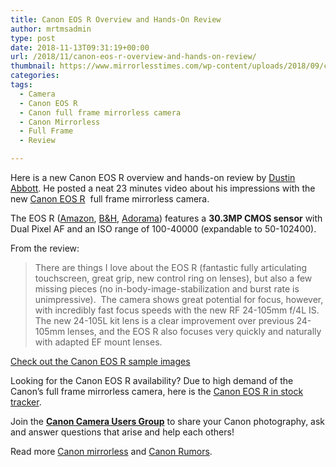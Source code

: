 ```yaml
---
title: Canon EOS R Overview and Hands-On Review
author: mrtmsadmin
type: post
date: 2018-11-13T09:31:19+00:00
url: /2018/11/canon-eos-r-overview-and-hands-on-review/
thumbnail: https://www.mirrorlesstimes.com/wp-content/uploads/2018/09/canon-eos-r-front.jpg
categories:
tags:
  - Camera
  - Canon EOS R
  - Canon full frame mirrorless camera
  - Canon Mirrorless
  - Full Frame
  - Review

---
```

Here is a new Canon EOS R overview and hands-on review by <a href="https://dustinabbott.net/2018/11/canon-eos-r-image-galleries/" target="_blank" rel="nofollow noopener">Dustin Abbott</a>. He posted a neat 23 minutes video about his impressions with the new <a href="https://www.mirrorlesstimes.com/tags/canon-eos-r/" target="_blank" rel="noopener">Canon EOS R</a>  full frame mirrorless camera.

The EOS R (<a class="ext-link" title="" href="https://www.amazon.com/Canon-Cameras-Digital-Camera-3075C002/dp/B07H484HLT/?tag=daicamnew-20" target="_blank" rel="noopener external noreferrer nofollow" data-wpel-link="external" data-amzn-asin="B07H484HLT">Amazon</a>, <a class="ext-link" title="" href="https://www.bhphotovideo.com/c/product/1433710-REG/canon_eos_r_mirrorless_digital.html/BI/20175/KBID/14249/" target="_blank" rel="noopener external noreferrer nofollow" data-wpel-link="external">B&H</a>, <a class="ext-link broken_link" title="" href="https://adorama.evyy.net/c/63923/51926/1036?u=https://www.adorama.com/car.html" target="_blank" rel="noopener external noreferrer nofollow">Adorama</a>) features a **30.3MP CMOS sensor** with Dual Pixel AF and an ISO range of 100-40000 (expandable to 50-102400).<!--more-->

From the review:

> There are things I love about the EOS R (fantastic fully articulating touchscreen, great grip, new control ring on lenses), but also a few missing pieces (no in-body-image-stabilization and burst rate is unimpressive).  The camera shows great potential for focus, however, with incredibly fast focus speeds with the new RF 24-105mm f/4L IS.  The new 24-105L kit lens is a clear improvement over previous 24-105mm lenses, and the EOS R also focuses very quickly and naturally with adapted EF mount lenses.

<a href="https://dustinabbott.net/2018/11/canon-eos-r-image-galleries/" target="_blank" rel="nofollow noopener">Check out the Canon EOS R sample images</a>



Looking for the Canon EOS R availability? Due to high demand of the Canon’s full frame mirrorless camera, here is the [Canon EOS R in stock tracker][1].

Join the <a class="ext-link" title="" href="https://www.facebook.com/groups/185572945112087/" target="_blank" rel="external nofollow noopener"><strong>Canon Camera Users Group</strong></a> to share your Canon photography, ask and answer questions that arise and help each others!

Read more [Canon mirrorless][2] and <a href="https://www.dailycameranews.com/tag/canon-rumors/" target="_blank" rel="noopener">Canon Rumors</a>.

 [1]: https://www.dailycameranews.com/2018/09/canon-eos-r-in-stock-availability-tracker/
 [2]: https://www.mirrorlesstimes.com/tags/canon-mirrorless/